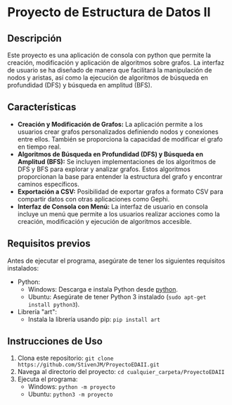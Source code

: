 # Proyecto de Estructura de Datos II

## Descripción
Este proyecto es una aplicación de consola con python que permite la creación, modificación y aplicación de algoritmos sobre grafos. La interfaz de usuario se ha diseñado de manera que facilitará la manipulación de nodos y aristas, así como la ejecución de algoritmos de búsqueda en profundidad (DFS) y búsqueda en amplitud (BFS).

## Características
- **Creación y Modificación de Grafos:** La aplicación permite a los usuarios crear grafos personalizados definiendo nodos y conexiones entre ellos. También se proporciona la capacidad de modificar el grafo en tiempo real.
- **Algoritmos de Búsqueda en Profundidad (DFS) y Búsqueda en Amplitud (BFS):** Se incluyen implementaciones de los algoritmos de DFS y BFS para explorar y analizar grafos. Estos algoritmos proporcionan la base para entender la estructura del grafo y encontrar caminos específicos.
- **Exportación a CSV:** Posibilidad de exportar grafos a formato CSV para compartir datos con otras aplicaciones como Gephi.
- **Interfaz de Consola con Menú:** La interfaz de usuario en consola incluye un menú que permite a los usuarios realizar acciones como la creación, modificación y ejecución de algoritmos accesible.

## Requisitos previos
Antes de ejecutar el programa, asegúrate de tener los siguientes requisitos instalados:
- Python:
	- Windows: Descarga e instala Python desde [python](https://www.python.org/downloads/).
	- Ubuntu: Asegúrate de tener Python 3 instalado (`sudo apt-get install python3`).
- Librería "art":
	- Instala la librería usando pip: `pip install art`

## Instrucciones de Uso
1. Clona este repositorio: `git clone https://github.com/StivenJM/ProyectoEDAII.git`
2. Navega al directorio del proyecto: `cd cualquier_carpeta/ProyectoEDAII`
3. Ejecuta el programa:
	- Windows: `python -m proyecto`
	- Ubuntu: `python3 -m proyecto`
